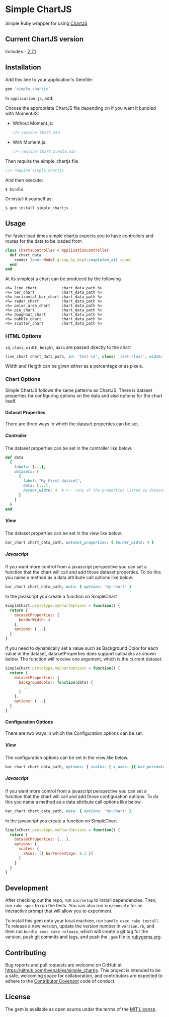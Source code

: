 # Simple ChartJS

Simple Ruby wrapper for using [ChartJS](http://www.chartjs.org/)

## Current ChartJS version

Includes - [2.7.1](https://github.com/chartjs/Chart.js/releases/tag/v2.7.1)

## Installation

Add this line to your application's Gemfile:

```ruby
gem 'simple_chartjs'
```

In `application.js`, add:

Choose the appropriate ChartJS file depending on if you want it bundled with
MomentJS:

- Without Moment.js:
  ```javascript
  //= require Chart.min
  ```

- With Moment.js:
  ```javascript
  //= require Chart.bundle.min
  ```

Then require the simple_chartjs file

```javascript
//= require simple_chartjs
```

And then execute:

    $ bundle

Or install it yourself as:

    $ gem install simple_chartjs

## Usage

For faster load times simple chartjs expects you to have controllers and routes for the data to be loaded from

```ruby
class ChartsController < ApplicationController
  def chart_data
    render json: Model.group_by_day(:completed_at).count
  end
end
```

At its simplest a chart can be produced by the following
```erb
<%= line_chart           chart_data_path %>
<%= bar_chart            chart_data_path %>
<%= horizontal_bar_chart chart_data_path %>
<%= radar_chart          chart_data_path %>
<%= polar_area_chart     chart_data_path %>
<%= pie_chart            chart_data_path %>
<%= doughnut_chart       chart_data_path %>
<%= bubble_chart         chart_data_path %>
<%= scatter_chart        chart_data_path %>
```

### HTML Options
`id`, `class`, `width`, `height`, `data` are passed directly to the chart

```ruby
line_chart chart_data_path, id: 'test-id', class: 'test-class', width: '100%', height: '500px', data: { options: 'test-options' }
```
Width and Heigth can be given either as a percentage or as pixels.

### Chart Options

Simple ChartJS follows the same patterns as ChartJS. There is dataset properties for configuring options on the data and also options for the chart itself.

#### Dataset Properties

There are three ways in which the dataset properties can be set.

##### Controller
The dataset properties can be set in the controller like below.

```ruby
def data
  {
    labels: [...],
    datasets: [
      {
        label: "My First dataset",
        data: [...],
        border_width: 4  # <-- (any of the properties listed as dataset properties in chartjs can be added to the hash)
      }
    ]
  }
end
```

##### View
The dataset properties can be set in the view like below.
```ruby
bar_chart chart_data_path, dataset_properties: { border_width: 4 }
```

##### Javascript
If you want more control from a javascript perspective you can set a function that the chart will call and add those dataset properties. To do this you name a method as a data attribute call options like below.
```ruby
bar_chart chart_data_path, data: { options: 'my-chart' }
```
In the javascript you create a function on SimpleChart
```javascript
SimpleChart.prototype.myChartOptions = function() {
  return {
    datasetProperties: {
      borderWidth: 4
    },
    options: {...}
  }
}
```

If you need to dynamically set a value such as Background Color for each value in the dataset, datasetProperties does support callbacks as shown below. The function will receive one argument, which is the current dataset.

```javascript
SimpleChart.prototype.myChartOptions = function() {
  return {
    datasetProperties: {
      backgroundColor: function(data) {
        ...
      }
    },
    options: {...}
  }
}
```

#### Configuration Options
There are two ways in which the Configuration options can be set.

##### View
The configuration options can be set in the view like below.
```ruby
bar_chart chart_data_path, options: { scales: { x_axes: [{ bar_percentage: 0.2}] } }
```

##### Javascript
If you want more control from a javascript perspective you can set a function that the chart will call and add those configuration options. To do this you name a method as a data attribute call options like below.
```ruby
bar_chart chart_data_path, data: { options: 'my-chart' }
```
In the javascript you create a function on SimpleChart
```javascript
SimpleChart.prototype.myChartOptions = function() {
  return {
    datasetProperties: {...},
    options: {
      scales: {
        xAxes: [{ barPercentage: 0.2 }]
      }
    }
  }
}
```
## Development

After checking out the repo, run `bin/setup` to install dependencies. Then, run `rake spec` to run the tests. You can also run `bin/console` for an interactive prompt that will allow you to experiment.

To install this gem onto your local machine, run `bundle exec rake install`. To release a new version, update the version number in `version.rb`, and then run `bundle exec rake release`, which will create a git tag for the version, push git commits and tags, and push the `.gem` file to [rubygems.org](https://rubygems.org).

## Contributing

Bug reports and pull requests are welcome on GitHub at https://github.com/hvenables/simple_chartjs. This project is intended to be a safe, welcoming space for collaboration, and contributors are expected to adhere to the [Contributor Covenant](http://contributor-covenant.org) code of conduct.


## License

The gem is available as open source under the terms of the [MIT License](http://opensource.org/licenses/MIT).

